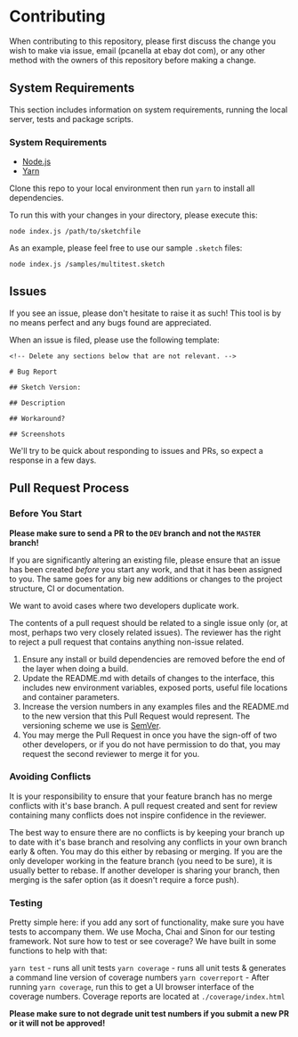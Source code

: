 # Contributing

When contributing to this repository, please first discuss the change you wish to make via issue,
email (pcanella at ebay dot com), or any other method with the owners of this repository before making a change. 

## System Requirements

This section includes information on system requirements, running the local server, tests and package scripts.

### System Requirements

* [Node.js](https://nodejs.org/en/)
* [Yarn](https://yarnpkg.com/en/)

Clone this repo to your local environment then run `yarn` to install all dependencies.

To run this with your changes in your directory, please execute this:

`node index.js /path/to/sketchfile`

As an example, please feel free to use our sample `.sketch` files:

`node index.js /samples/multitest.sketch`


## Issues

If you see an issue, please don't hesitate to raise it as such! This tool is by no means perfect and any bugs found are appreciated. 

When an issue is filed, please use the following template:

```
<!-- Delete any sections below that are not relevant. -->

# Bug Report

## Sketch Version:

## Description

## Workaround?

## Screenshots
```

We'll try to be quick about responding to issues and PRs, so expect a response in a few days.

## Pull Request Process

### Before You Start

**Please make sure to send a PR to the `DEV` branch and not the `MASTER` branch!**

If you are significantly altering an existing file, please ensure that an issue has been created *before* you start any work, and that it has been assigned to you. The same goes for any big new additions or changes to the project structure, CI or documentation.

We want to avoid cases where two developers duplicate work.

The contents of a pull request should be related to a single issue only (or, at most, perhaps two very closely related issues). The reviewer has the right to reject a pull request that contains anything non-issue related.

1. Ensure any install or build dependencies are removed before the end of the layer when doing a 
   build.
2. Update the README.md with details of changes to the interface, this includes new environment 
   variables, exposed ports, useful file locations and container parameters.
3. Increase the version numbers in any examples files and the README.md to the new version that this
   Pull Request would represent. The versioning scheme we use is [SemVer](http://semver.org/).
4. You may merge the Pull Request in once you have the sign-off of two other developers, or if you 
   do not have permission to do that, you may request the second reviewer to merge it for you.


### Avoiding Conflicts

It is your responsibility to ensure that your feature branch has no merge conflicts with it's base branch. A pull request created and sent for review containing many conflicts does not inspire confidence in the reviewer.

The best way to ensure there are no conflicts is by keeping your branch up to date with it's base branch and resolving any conflicts in your own branch early & often. You may do this either by rebasing or merging. If you are the only developer working in the feature branch (you need to be sure), it is usually better to rebase. If another developer is sharing your branch, then merging is the safer option (as it doesn't require a force push).

### Testing

Pretty simple here: if you add any sort of functionality, make sure you have tests to accompany them. We use Mocha, Chai and Sinon for our testing framework. Not sure how to test or see coverage? We have built in some functions to help with that:

`yarn test`  - runs all unit tests
`yarn coverage` - runs all unit tests & generates a command line version of coverage numbers
`yarn coverreport` - After running `yarn coverage`, run this to get a UI browser interface of the coverage numbers. Coverage reports are located at `./coverage/index.html`

**Please make sure to not degrade unit test numbers if you submit a new PR or it will not be approved!**

